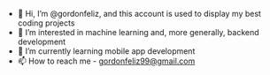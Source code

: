 - 👋 Hi, I’m @gordonfeliz, and this account is used to display my best coding projects
- 👀 I’m interested in machine learning and, more generally, backend development
- 🌱 I’m currently learning mobile app development
- 📫 How to reach me - gordonfeliz99@gmail.com
